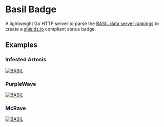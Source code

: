 # Basil Badge

A lightweight Go HTTP server to parse the [BASIL data server rankings](https://data.basil-ladder.net/stats/ranking.json) to create a [shields.io](shields.io) compliant status badge. 

## Examples

### Infested Artosis
[![BASIL](https://img.shields.io/endpoint?url=https%3A//basil-badge-production.up.railway.app/badge/Infested%2520Artosis)](https://www.basil-ladder.net/ranking.html)

### PurpleWave
[![BASIL](https://img.shields.io/endpoint?url=https%3A//basil-badge-production.up.railway.app/badge/PurpleWave)](ttps://www.basil-ladder.net/ranking.html)


### McRave
[![BASIL](https://img.shields.io/endpoint?url=https%3A//basil-badge-production.up.railway.app/badge/McRave)](https://www.basil-ladder.net/ranking.html)
